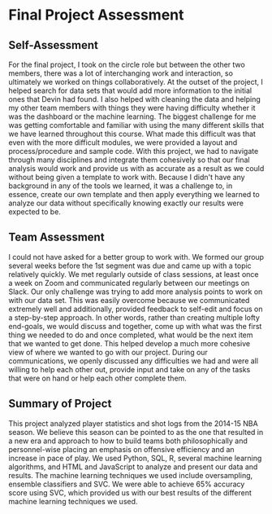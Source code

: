 # Final Project Assessment

## Self-Assessment

For the final project, I took on the circle role but between the other two members, there was a lot of interchanging work and interaction, so ultimately we worked on things collaboratively. At the outset of the project, I helped search for data sets that would add more information to the initial ones that Devin had found. I also helped with cleaning the data and helping my other team members with things they were having difficulty whether it was the dashboard or the machine learning. The biggest challenge for me was getting comfortable and familiar with using the many different skills that we have learned throughout this course. What made this difficult was that even with the more difficult modules, we were provided a layout and process/procedure and sample code. With this project, we had to navigate through many disciplines and integrate them cohesively so that our final analysis would work and provide us with as accurate as a result as we could without being given a template to work with. Because I didn't have any background in any of the tools we learned, it was a challenge to, in essence, create our own template and then apply everything we learned to analyze our data without specifically knowing exactly our results were expected to be.  

## Team Assessment

I could not have asked for a better group to work with. We formed our group several weeks before the 1st segment was due and came up with a topic relatively quickly. We met regularly outside of class sessions, at least once a week on Zoom and communicated regularly between our meetings on Slack. Our only challenge was trying to add more analysis points to work on with our data set. This was easily overcome because we communicated extremely well and additionally, provided feedback to self-edit and focus on a step-by-step approach. In other words, rather than creating multiple lofty end-goals, we would discuss and together, come up with what was the first thing we needed to do and once completed, what would be the next item that we wanted to get done. This helped develop a much more cohesive view of where we wanted to go with our project. During our communications, we openly discussed any difficulties we had and were all willing to help each other out, provide input and take on any of the tasks that were on hand or help each other complete them.

## Summary of Project

This project analyzed player statistics and shot logs from the 2014-15 NBA season. We believe this season can be pointed to as the one that resulted in a new era and approach to how to build teams both philosophically and personnel-wise placing an emphasis on offensive efficiency and an increase in pace of play. We used Python, SQL, R, several machine learning algorithms, and HTML and JavaScript to analyze and present our data and results. The machine learning techniques we used include oversampling, ensemble classifiers and SVC. We were able to achieve 65% accuracy score using SVC, which provided us with our best results of the different machine learning techniques we used. 
